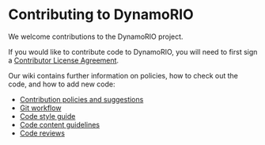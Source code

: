 # Contributing to DynamoRIO

We welcome contributions to the DynamoRIO project.

If you would like to contribute code to DynamoRIO, you will need to first sign a
[Contributor License Agreement](https://developers.google.com/open-source/cla/individual).

Our wiki contains further information on policies, how to check out the
code, and how to add new code:

- [Contribution policies and suggestions](https://github.com/DynamoRIO/dynamorio/wiki/Contributing)
- [Git workflow](https://github.com/DynamoRIO/dynamorio/wiki/Workflow)
- [Code style guide](https://github.com/DynamoRIO/dynamorio/wiki/Code-Style)
- [Code content guidelines](https://github.com/DynamoRIO/dynamorio/wiki/Code-Content)
- [Code reviews](https://github.com/DynamoRIO/dynamorio/wiki/Code-Reviews)

